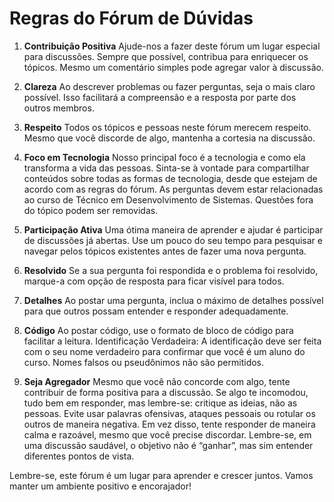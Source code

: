 # Regras do Fórum de Dúvidas

1. **Contribuição Positiva**
 Ajude-nos a fazer deste fórum um lugar especial para discussões. Sempre que possível, contribua para enriquecer os tópicos. Mesmo um comentário simples pode agregar valor à 
discussão.

2. **Clareza**
 Ao descrever problemas ou fazer perguntas, seja o mais claro possível. Isso facilitará a compreensão e a resposta por parte dos outros membros.

3. **Respeito** 
Todos os tópicos e pessoas neste fórum merecem respeito. Mesmo que você discorde de algo, mantenha a cortesia na discussão.

4. **Foco em Tecnologia**
 Nosso principal foco é a tecnologia e como ela transforma a vida das pessoas. Sinta-se à vontade para compartilhar conteúdos sobre todas as formas de tecnologia, desde que estejam de acordo com as regras do fórum. As perguntas devem estar relacionadas ao curso de Técnico em Desenvolvimento de Sistemas. Questões fora do tópico podem ser removidas.

5. **Participação Ativa**
 Uma ótima maneira de aprender e ajudar é participar de discussões já abertas. Use um pouco do seu tempo para pesquisar e navegar pelos tópicos existentes antes de fazer uma nova pergunta.

6. **Resolvido**
 Se a sua pergunta foi respondida e o problema foi resolvido, marque-a com opção de resposta para ficar visível para todos.

7. **Detalhes**
 Ao postar uma pergunta, inclua o máximo de detalhes possível para que outros possam entender e responder adequadamente.

8. **Código**
 Ao postar código, use o formato de bloco de código para facilitar a leitura.
Identificação Verdadeira: A identificação deve ser feita com o seu nome verdadeiro para confirmar que você é um aluno do curso. Nomes falsos ou pseudônimos não são permitidos.

9. **Seja Agregador**
Mesmo que você não concorde com algo, tente contribuir de forma positiva para a discussão. Se algo te incomodou, tudo bem em responder, mas lembre-se: critique as ideias, não as pessoas. Evite usar palavras ofensivas, ataques pessoais ou rotular os outros de maneira negativa. Em vez disso, tente responder de maneira calma e razoável, mesmo que você precise discordar. Lembre-se, em uma discussão saudável, o objetivo não é “ganhar”, mas sim entender diferentes pontos de vista.



Lembre-se, este fórum é um lugar para aprender e crescer juntos. Vamos manter um ambiente positivo e encorajador!
